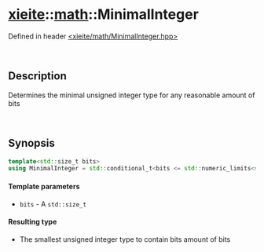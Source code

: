 # [xieite](../xieite.md)\:\:[math](../math.md)\:\:MinimalInteger
Defined in header [<xieite/math/MinimalInteger.hpp>](../../include/xieite/math/MinimalInteger.hpp)

&nbsp;

## Description
Determines the minimal unsigned integer type for any reasonable amount of bits

&nbsp;

## Synopsis
```cpp
template<std::size_t bits>
using MinimalInteger = std::conditional_t<bits <= std::numeric_limits<std::uint8_t>::digits, std::uint8_t, std::conditional_t<bits <= std::numeric_limits<std::uint16_t>::digits, std::uint16_t, std::conditional_t<bits <= std::numeric_limits<std::uint32_t>::digits, std::uint32_t, std::uint64_t>>>;
```
#### Template parameters
- `bits` - A `std::size_t`
#### Resulting type
- The smallest unsigned integer type to contain bits amount of bits
